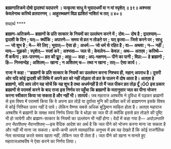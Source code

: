 **ब्राह्मणातिक्रमे दोषो द्वादश्यां यदपारणे ।** **यत्कृत्वा साधु मे भूयादधर्मो वा न मां स्पृशेत् ॥ ३९॥** **अश्भसा केवलेनाथ करिष्ये व्रतपारणम् ।** **आहुरब्भक्षणं विप्रा ह्यशितं नाशितं च तत् ॥ ४०॥** 

शब्दार्थ **** 

**ब्राह्मण-अतिक्रमे—** **ब्राह्मणों के प्रति सत्कार के नियमों का उल्लंघन करने में** **; दोष:—** **दोष है** **; द्वादश्याम्—** **द्वादशी के दिन** **; यत्—** **क्योंकि** **; अपारणे—** **समय से व्रत न तोडऩे पर** **; यत् कृत्वा—** **जिसे करने पर** **; साधु—** **जो शुभ है** **; मे—** **मेरे लिए** **; भूयात्—** **ऐसा हो** **;** **अधर्म:—** **जो धर्म से रहित है** **; वा—** **अथवा** **; न—** **नहीं** **; माम्—** **मुझको** **; स्पृशेत्—** **स्पर्श करे** **; अश्भसा—** **जल से** **; केवलेन—** **केवल** **;** **अथ—** **अतएव** **; करिष्ये—** **मैं करूँगा** **; व्रत-पारणम्—** **व्रत की पूॢत** **; आहु:—** **कहा** **; अप्-भक्षणम्—** **पीने का पानी** **; विप्रा:—** **हे** **ब्राह्मणो** **; हि—** **निस्सन्देह** **; अशितम्—** **खाना** **; न अशितम् च—** **तथा न खाना** **; तत्—** **ऐसा कार्य।** **.** 

**राजा ने कहा : ''ब्राह्मणों के प्रति सत्कार के नियमों का उल्लंघन करना निश्चय ही, महान्** **अपराध है। दूसरी ओर यदि कोई द्वादशी की तिथि में अपने व्रत को नहीं तोड़ता तो व्रत के पालन में** **दोष आता है। अतएव हे ब्राह्मणो, यदि आप लोग यह सोचें कि यह शुभ है तथा अधर्मनहीं है तो मैं** **जल पीकर व्रत तोड़ दूँ।ÓÓ इस प्रकार ब्राह्मणों से परामर्श करने के बाद राजा इस निर्णय पर पहुँचा** **कि ब्राह्मणों के मतानुसार जल का पीना भोजन करना स्वीकार किया जा सकता है और नहीं भी।** **तात्पर्य :** जब महाराज अश्बरीष ने दुविधा में पड़कर ब्राह्मणों से इस विषय में परामर्श किया कि वे अपना व्रत तोड़ें या दुर्वासा मुनि की प्रतीक्षा करें तो ब्राह्मणगण इसके विषय में कोई निश्चित उत्तर नहीं दे पाये। लेकिन वैष्णव सबसे अधिक बुद्धिमान व्यकि्त होता है। अतएव महाराज अश्बरीष ने ब्राह्मणों के समक्ष स्वयं निर्णय लिया कि वे थोड़ा सा जल पी लें क्योंकि इससे व्रत तोडऩे की पुष्टि भी हो जायेगी और ब्राह्मण-सत्कार के नियमों का उल्लंघन भी नहीं होगा। वेदों में कहा गया है— *अपोऽश्नाति तन् नैवाशितम्* *नैवानशितम्* —इस वैदिक आदेश का अर्थ है कि जल पीने को भोजन करना माना जा सकता है और नहीं भी माना जा सकता। कभी-कभी अपने व्यावहारिक अनुभव में हम यह देखते हैं कि कोई राजनैतिक नेता सत्याग्रह करते समय खाता नहीं, लेकिन जल पी लेता है। जल पीने को खाना न मानते हुए महाराजअश्बरीष ने ऐसा करने का निर्णय लिया।  